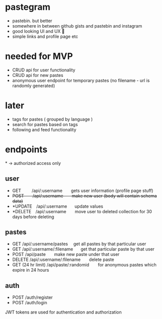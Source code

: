 # pastegram

- pastebin. but better
- somewhere in between github gists and pastebin and instagram
- good looking UI and UX :eyes:
- simple links and profile page etc

# needed for MVP

- CRUD api for user functionality
- CRUD api for new pastes
- anonymous user endpoint for temporary pastes (no filename - url is randomly generated)

# later

- tags for pastes ( grouped by language )
- search for pastes based on tags
- following and feed functionality

# endpoints

\* -> authorized access only

## user

- GET&ensp;&ensp;&ensp;&ensp;&ensp;/api/:username&ensp;&ensp;&ensp;&ensp;gets user information (profile page stuff)
- ~~POST&ensp;&ensp;&ensp;&ensp;/api/:username&ensp;&ensp;&ensp;&ensp;make new user (body will contain schema data)~~
- \*UPDATE&ensp;&ensp;/api/:username&ensp;&ensp;&ensp; update values
- \*DELETE&ensp;&ensp;/api/:username&ensp;&ensp;&ensp;&ensp;move user to deleted collection for 30 days before deleting

## pastes

- GET /api/:username/pastes &ensp;&ensp;get all pastes by that particular user
- GET /api/:username/:filename &ensp;&ensp;&ensp;get that particular paste by that user
- POST /api/paste&ensp;&ensp;&ensp;&ensp;make new paste under that user
- DELETE /api/:username/:filename&ensp;&ensp;&ensp;&ensp;delete paste
- GET (24 hr limit) /api/paste/:randomid &ensp;&ensp;&ensp; for anonymous pastes which expire in 24 hours

## auth

- POST /auth/register
- POST /auth/login

JWT tokens are used for authentication and authorization

